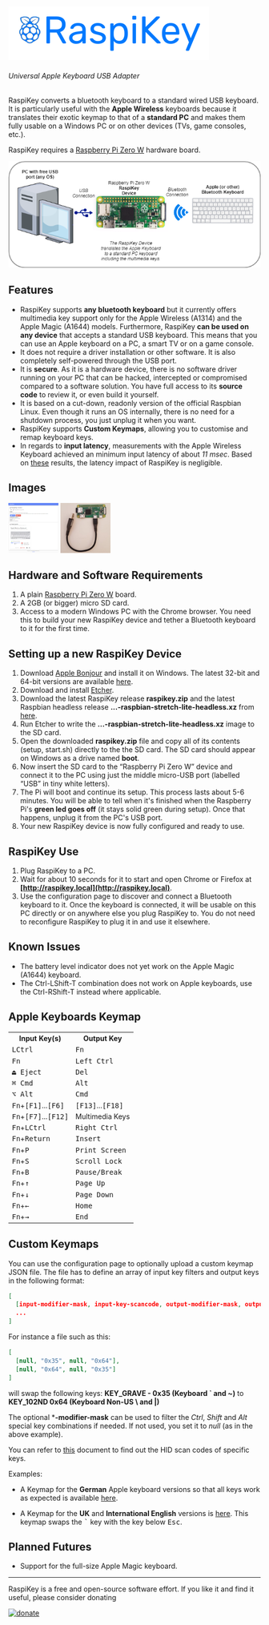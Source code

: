 ![raspikey-logo](images/raspikey-logo.png)
###### Universal Apple Keyboard USB Adapter

RaspiKey converts a bluetooth keyboard to a standard wired USB keyboard. It is particularly useful with the **Apple Wireless** keyboards because it translates their exotic keymap to that of a **standard PC** and makes them fully usable on a Windows PC or on other devices (TVs, game consoles, etc.).

RaspiKey requires a [Raspberry Pi Zero W](https://www.raspberrypi.org/products/raspberry-pi-zero-w/) hardware board.

![raspikey-diagram](images/raspikey-diagram.png)

Features
--------

* RaspiKey supports **any bluetooth keyboard** but it currently offers multimedia key support only for the Apple Wireless (A1314) and the Apple Magic (A1644) models. Furthermore, RaspiKey **can be used on any device** that accepts a standard USB keyboard. This means that you can use an Apple keyboard on a PC, a smart TV or on a game console.
* It does not require a driver installation or other software. It is also completely self-powered through the USB port.
* It is **secure**. As it is a hardware device, there is no software driver running on your PC that can be hacked, intercepted or compromised compared to a software solution. You have full access to its **source code** to review it, or even build it yourself.
* It is based on a cut-down, readonly version of the official Raspbian Linux. Even though it runs an OS internally, there is no need for a shutdown process, you just unplug it when you want.
* RaspiKey supports **Custom Keymaps**, allowing you to customise and remap keyboard keys.
* In regards to **input latency**, measurements with the Apple Wireless Keyboard achieved an minimum input latency of about *11 msec*. Based on [these](https://danluu.com/keyboard-latency/) results, the latency impact of RaspiKey is negligible.

Images
------

<a href="images/shot1.png"><img width="100" height="100" src="images/shot1_tn.png" title="RaspiKey Dashboard"></a>
<a href="images/shot4.jpg"><img width="100" height="100" src="images/shot4_tn.jpg" title="RaspiKey Device with USB Attached"></a>


Hardware and Software Requirements
----------------------------------

1. A plain [Raspberry Pi Zero W](https://www.raspberrypi.org/products/raspberry-pi-zero-w/) board.
2. A 2GB (or bigger) micro SD card.
3. Access to a modern Windows PC with the Chrome browser. You need this to build your new RaspiKey device and tether a Bluetooth keyboard to it for the first time.

Setting up a new RaspiKey Device
--------------------------------

1. Download [Apple Bonjour](https://developer.apple.com/bonjour/) and install it on Windows. The latest 32-bit and 64-bit versions are available [here](https://github.com/samartzidis/RaspiKey/tree/master/utilities).
2. Download and install [Etcher](https://etcher.io/).
3. Download the latest RaspiKey release **raspikey.zip** and the latest Raspbian headless release **...-raspbian-stretch-lite-headless.xz** from [here](https://github.com/samartzidis/RaspiKey/releases).
4. Run Etcher to write the **...-raspbian-stretch-lite-headless.xz** image to the SD card.
5. Open the downloaded **raspikey.zip** file and copy all of its contents (setup, start.sh) directly to the the SD card. The SD card should appear on Windows as a drive named **boot**.
6. Now insert the SD card to the “Raspberry Pi Zero W” device and connect it to the PC using just the middle micro-USB port (labelled “USB” in tiny white letters).
7. The Pi will boot and continue its setup. This process lasts about 5-6 minutes. You will be able to tell when it's finished when the Raspberry Pi's **green led goes off** (it stays solid green during setup). Once that happens, unplug it from the PC's USB port.
8. Your new RaspiKey device is now fully configured and ready to use.

RaspiKey Use
------------

1. Plug RaspiKey to a PC.
2. Wait for about 10 seconds for it to start and open Chrome or Firefox at **[http://raspikey.local](http://raspikey.local)**. 
3. Use the configuration page to discover and connect a Bluetooth keyboard to it. Once the keyboard is connected, it will be usable on this PC directly or on anywhere else you plug RaspiKey to. You do not need to reconfigure RaspiKey to plug it in and use it elsewhere.


Known Issues
------------

*   The battery level indicator does not yet work on the Apple Magic (A1644) keyboard.
*   The Ctrl-LShift-T combination does not work on Apple keyboards, use the Ctrl-RShift-T instead where applicable.

Apple Keyboards Keymap
----------------------

<table>
    <tr>
      <th>Input Key(s)</th>
      <th>Output Key</th>
    </tr>
    <tr>
      <td><kbd>LCtrl</kbd></td><td><kbd>Fn</kbd></td>
    </tr>
    <tr>
      <td><kbd>Fn</kbd></td><td><kbd>Left Ctrl</kbd></td>
    </tr>
    <tr>
      <td><kbd>⏏︎ Eject</kbd></td><td><kbd>Del</kbd></td>
    </tr>
    <tr>
      <td><kbd>⌘ Cmd</kbd></td><td><kbd>Alt</kbd></td>
    </tr>    
    <tr>
      <td><kbd>⌥ Alt</kbd></td><td><kbd>Cmd</kbd></td>
    </tr>       
    <tr>
      <td><kbd>Fn</kbd>+<kbd>[F1]</kbd>...<kbd>[F6]</kbd></td><td><kbd>[F13]</kbd>...<kbd>[F18]</kbd></td>
    </tr>
    <tr>
      <td><kbd>Fn</kbd>+<kbd>[F7]</kbd>...<kbd>[F12]</kbd></td><td>Multimedia Keys</kbd></td>
    </tr>
    <tr>
      <td><kbd>Fn</kbd>+<kbd>LCtrl</kbd></td><td><kbd>Right Ctrl</kbd></td>
    </tr>
    <tr>
      <td><kbd>Fn</kbd>+<kbd>Return</kbd></td><td><kbd>Insert</kbd></td>
    </tr>
    <tr>
      <td><kbd>Fn</kbd>+<kbd>P</kbd></td><td><kbd>Print Screen</kbd></td>
    </tr>
    <tr>
      <td><kbd>Fn</kbd>+<kbd>S</kbd></td><td><kbd>Scroll Lock</kbd></td>
    </tr>
    <tr>
      <td><kbd>Fn</kbd>+<kbd>B</kbd></td><td><kbd>Pause/Break</kbd></td>
    </tr>
    <tr>
      <td><kbd>Fn</kbd>+<kbd>&uarr;</kbd></td><td><kbd>Page Up</kbd></td>
    </tr>
    <tr>
      <td><kbd>Fn</kbd>+<kbd>&darr;</kbd></td><td><kbd>Page Down</kbd></td>
    </tr>
    <tr>
      <td><kbd>Fn</kbd>+<kbd>&larr;</kbd></td><td><kbd>Home</kbd></td>
    </tr>
    <tr>
      <td><kbd>Fn</kbd>+<kbd>&rarr;</kbd></td><td><kbd>End</kbd></td>
    </tr>
  </table>

Custom Keymaps
--------------

You can use the configuration page to optionally upload a custom keymap JSON file. The file has to define an array of input key filters and output keys in the following format:

```json
[ 
  [input-modifier-mask, input-key-scancode, output-modifier-mask, output-key-scancode],
  ...
]
```

For instance a file such as this:

```json
[ 
  [null, "0x35", null, "0x64"],
  [null, "0x64", null, "0x35"]
]
```

will swap the following keys: **KEY_GRAVE - 0x35 (Keyboard ` and ~)** to **KEY_102ND 0x64 (Keyboard Non-US \ and |)**

The optional ***-modifier-mask** can be used to filter the *Ctrl*, *Shift* and *Alt* special key combinations if needed. If not used, you set it to *null* (as in the above example).

You can refer to [this](https://github.com/samartzidis/RaspiKey/blob/master/keymaps/usb_hid_keys.h) document to find out the HID scan codes of specific keys.

Examples:
- A Keymap for the **German** Apple keyboard versions so that all keys work as expected is available [here](https://raw.githubusercontent.com/samartzidis/RaspiKey/master/keymaps/de-keymap.json).

- A Keymap for the **UK** and **International English** versions is [here](https://raw.githubusercontent.com/samartzidis/RaspiKey/master/keymaps/en-uk-keymap.json). This keymap swaps the <kbd>`</kbd> key with the key below <kbd>Esc</kbd>.

Planned Futures
---------------

*   Support for the full-size Apple Magic keyboard.

---
RaspiKey is a free and open-source software effort. If you like it and find it useful, please consider donating

[![donate](https://img.shields.io/badge/Donate-PayPal-green.svg)](https://www.paypal.com/cgi-bin/webscr?cmd=_s-xclick&hosted_button_id=TBM5P9X6GZRCL)


